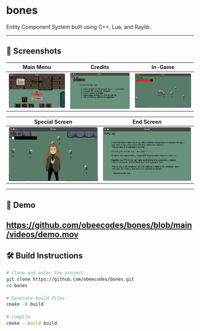 # bones

Entity Component System built using C++, Lua, and Raylib.

---

## 📸 Screenshots

| Main Menu | Credits | In-Game |
|----------|---------|--------|
| ![Main Menu](images/mainmenu.png) | ![Credits](images/credits.png) | ![Game](images/game.png) |

| Special Screen | End Screen |
|----------------|------------|
| ![Special](images/special.png) | ![End Screen](images/endscreen.png) |

---

## 🎥 Demo

https://github.com/obeecodes/bones/blob/main/videos/demo.mov
---

## 🛠️ Build Instructions

```bash
# Clone and enter the project
git clone https://github.com/obeecodes/bones.git
cd bones

# Generate build files
cmake -B build

# Compile
cmake --build build
